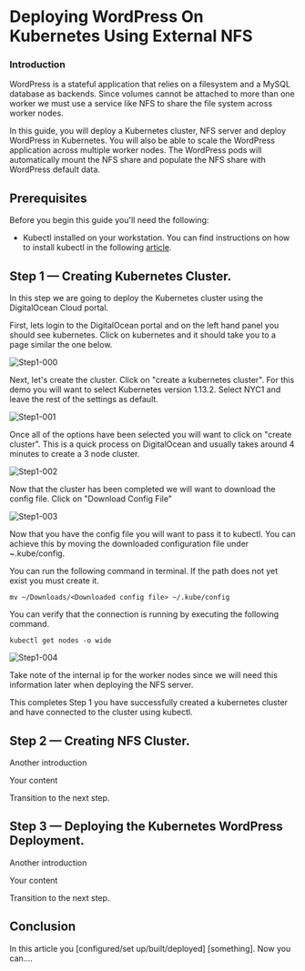 # Deploying WordPress On Kubernetes Using External NFS 

### Introduction

WordPress is a stateful application that relies on a filesystem and a MySQL database as backends. Since volumes cannot be attached to more than one worker we must use a service like NFS to share the file system across worker nodes. 

In this guide, you will deploy a Kubernetes cluster, NFS server and deploy WordPress in Kubernetes. You will also be able to scale the WordPress application across multiple worker nodes. The WordPress pods will  automatically mount the NFS share and populate the NFS share with WordPress default data. 

## Prerequisites

Before you begin this guide you'll need the following:

* Kubectl installed on your workstation. You can find instructions on how to install kubectl in the following [article](https://www.digitalocean.com/docs/kubernetes/how-to/connect-with-kubectl/).


## Step 1 — Creating Kubernetes Cluster. 

In this step we are going to deploy the Kubernetes cluster using the DigitalOcean Cloud portal. 

First, lets login to the DigitalOcean portal and on the left hand panel you should see kubernetes. Click on kubernetes and it should take you to a page similar the one below. 

![Step1-000](https://raw.githubusercontent.com/areyesjr/do-kubernetes/master/wordpress-nfs/img/Step1-000.png)

Next, let's create the cluster. Click on "create a kubernetes cluster". For this demo you will want to select Kubernetes version 1.13.2. Select NYC1 and leave the rest of the settings as default. 

![Step1-001](https://github.com/areyesjr/do-kubernetes/blob/master/wordpress-nfs/img/Step1-001.png?raw=true)

Once all of the options have been selected you will want to click on "create cluster". This is a quick process on DigitalOcean and usually takes around 4 minutes to create a 3 node cluster. 

![Step1-002](https://github.com/areyesjr/do-kubernetes/blob/master/wordpress-nfs/img/Step1-002.png?raw=true)

Now that the cluster has been completed we will want to download the config file. Click on "Download Config File"

![Step1-003](https://github.com/areyesjr/do-kubernetes/blob/master/wordpress-nfs/img/Step1-003.png?raw=true)

Now that you have the config file you will want to pass it to kubectl. You can achieve this by moving the downloaded configuration file under ~.kube/config.

You can run the following command in terminal. If the path does not yet exist you must create it. 

``` mv ~/Downloads/<Downloaded config file> ~/.kube/config ```

You can verify that the connection is running by executing the following command. 

``` kubectl get nodes -o wide ```

![Step1-004](https://github.com/areyesjr/do-kubernetes/blob/master/wordpress-nfs/img/Step1-004.png?raw=true)

Take note of the internal ip for the worker nodes since we will need this information later when deploying the NFS server. 

This completes Step 1 you have successfully created a kubernetes cluster and have connected to the cluster using kubectl. 

## Step 2 — Creating NFS Cluster. 

Another introduction

Your content

Transition to the next step.

## Step 3 — Deploying the Kubernetes WordPress Deployment. 

Another introduction

Your content

Transition to the next step.

## Conclusion

In this article you [configured/set up/built/deployed] [something]. Now you can....

<!-- Speak  to reader benefits of this technique or procedure and optionally provide places for further exploration. -->



<!-- Some examples of how to mark up various things

This is _italics_ and this is **bold**.

Only use italics and bold for specific things. Learn more at https://do.co/style#bold-and-italics

This is `inline code`. Use it for referencing package names and commands.

Here's a command someone types in the Terminal:

```command
sudo nano /etc/nginx/sites-available/default
```

Here's a configuration file. The label on the first line lets you clearly state the file that's being shown or modified:

```nginx
[label /etc/nginx/sites-available/default]
server {
    listen 80 default_server;
    listen [::]:80 default_server ipv6only=on;

    root <^>/usr/share/nginx/html<^>;
    index index.html index.htm;

    server_name localhost;

    location / {
        try_files $uri $uri/ =404;
    }
}
```

Here's output from a command:

```
[secondary_label Output]
Could not connect to Redis at 127.0.0.1:6379: Connection refused
```

Learn about formatting commands and terminal output at https://do.co/style#code

Key presses should be written in ALLCAPS with in-line code formatting: `ENTER`.

Use a plus symbol (+) if keys need to be pressed simultaneously: `CTRL+C`.

This is a <^>variable<^>.

This is an `<^>in-line code variable<^>`

Learn more about how to use variables to highlight important items at https://do.co/style#variables

Use `<^>your_server_ip<^>` when referencing the IP of the server.  Use `111.111.111.111` and `222.222.222.222` if you need other IP addresses in examples.

Learn more about host names and domains at https://do.co/style#users-hostnames-and-domains

<$>[note]
**Note:** This is a note.
<$>

<$>[warning]
**Warning:** This is a warning.
<$>

Learn more about notes at https://do.co/style#notes-and-warnings

Screenshots should be in PNG format and hosted on imgur. Embed them in the article using the following format:

![Alt text for screen readers](/path/to/img.png)

Learn more about images at https://do.co/style#images-and-other-assets
-->

